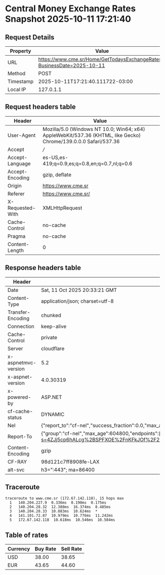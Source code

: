 # Central Money Exchange Rates Snapshot 2025-10-11 17:21:40
## Request Details

| Property | Value |
|----------|-------|
| URL | https://www.cme.sr/Home/GetTodaysExchangeRates/?BusinessDate=2025-10-11 |
| Method | POST |
| Timestamp | 2025-10-11T17:21:40.111722-03:00 |
| Local IP | 127.0.1.1 |
    
## Request headers table

| Header | Value |
|--------|-------|
| User-Agent | Mozilla/5.0 (Windows NT 10.0; Win64; x64) AppleWebKit/537.36 (KHTML, like Gecko) Chrome/139.0.0.0 Safari/537.36 |
| Accept | */* |
| Accept-Language | es-US,es-419;q=0.9,es;q=0.8,en;q=0.7,nl;q=0.6 |
| Accept-Encoding | gzip, deflate |
| Origin | https://www.cme.sr |
| Referer | https://www.cme.sr/ |
| X-Requested-With | XMLHttpRequest |
| Cache-Control | no-cache |
| Pragma | no-cache |
| Content-Length | 0 |

    
## Response headers table
| Header | Value |
|--------|-------|
| Date | Sat, 11 Oct 2025 20:33:21 GMT |
| Content-Type | application/json; charset=utf-8 |
| Transfer-Encoding | chunked |
| Connection | keep-alive |
| Cache-Control | private |
| Server | cloudflare |
| x-aspnetmvc-version | 5.2 |
| x-aspnet-version | 4.0.30319 |
| x-powered-by | ASP.NET |
| cf-cache-status | DYNAMIC |
| Nel | {"report_to":"cf-nel","success_fraction":0.0,"max_age":604800} |
| Report-To | {"group":"cf-nel","max_age":604800,"endpoints":[{"url":"https://a.nel.cloudflare.com/report/v4?s=4ZJj5cp6hALcg%2BSPFXOE%2FnKFkJOf%2F23Ajjkxpy%2BnR144BjVzOyDT1saqF7aJ4VvJdijJrrl3n14hmxx3fkFA%2FPvri%2BjJn37VhNU%3D"}]} |
| Content-Encoding | gzip |
| CF-RAY | 98d121c7ff8908fe-LAX |
| alt-svc | h3=":443"; ma=86400 |

## Traceroute 

```
traceroute to www.cme.sr (172.67.142.118), 15 hops max
  1   140.204.227.9  0.336ms  0.190ms  0.175ms 
  2   140.204.28.32  12.388ms  16.374ms  8.485ms 
  3   140.204.28.33  10.883ms  10.624ms  * 
  4   141.101.72.87  10.979ms  10.776ms  11.242ms 
  5   172.67.142.118  10.618ms  10.546ms  10.584ms 

```


## Table of rates

| Currency | Buy Rate | Sell Rate |
|----------|----------|-----------|
| USD | 38.00 | 38.65 |
| EUR | 43.65 | 44.60 |
